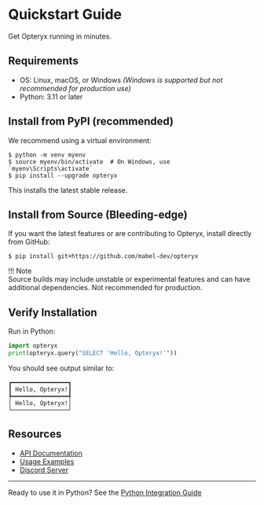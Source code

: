 # Quickstart Guide

Get Opteryx running in minutes.

## Requirements

- OS: Linux, macOS, or Windows _(Windows is supported but not recommended for production use)_
- Python: 3.11 or later

## Install from PyPI (recommended)

We recommend using a virtual environment:

~~~console
$ python -m venv myenv
$ source myenv/bin/activate  # On Windows, use `myenv\Scripts\activate`
$ pip install --upgrade opteryx
~~~

This installs the latest stable release.

## Install from Source (Bleeding-edge)

If you want the latest features or are contributing to Opteryx, install directly from GitHub:

~~~console
$ pip install git+https://github.com/mabel-dev/opteryx
~~~

!!! Note  
    Source builds may include unstable or experimental features and can have additional dependencies. Not recommended for production.

## Verify Installation

Run in Python:

~~~python
import opteryx
print(opteryx.query("SELECT 'Hello, Opteryx!'"))
~~~

You should see output similar to:

~~~
┏━━━━━━━━━━━━━━━━┓
┃ Hello, Opteryx!┃
┡━━━━━━━━━━━━━━━━┩
│ Hello, Opteryx!│
└────────────────┘
~~~

## Resources

- [API Documentation](python-client.md)
- [Usage Examples](https://github.com/mabel-dev/opteryx#examples)
- [Discord Server](https://discord.gg/qpv2tr989x)

---

Ready to use it in Python? See the [Python Integration Guide](python-client.md)